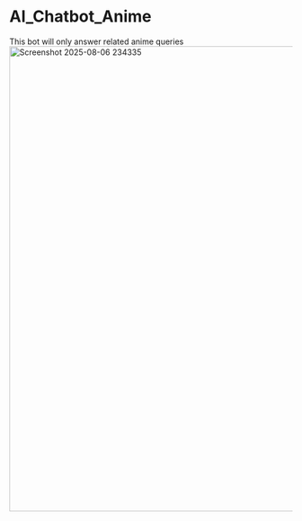 # AI_Chatbot_Anime
This bot will only answer related anime queries
<img width="683" height="827" alt="Screenshot 2025-08-06 234335" src="https://github.com/user-attachments/assets/566ebbfa-d826-43c3-a001-4d7d20e42ff4" />

